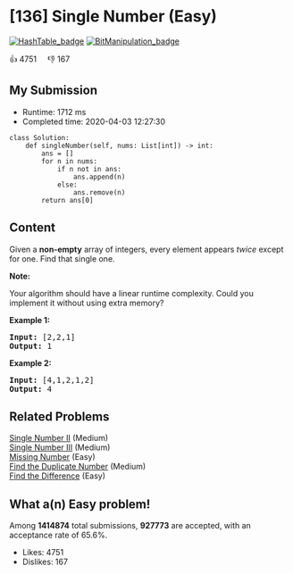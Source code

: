# [136] Single Number (Easy)

[![HashTable_badge](https://img.shields.io/badge/topic-HashTable-green.svg)](https://leetcode.com/problems/single-number/)  [![BitManipulation_badge](https://img.shields.io/badge/topic-BitManipulation-green.svg)](https://leetcode.com/problems/single-number/) 

:+1: 4751 &nbsp; &nbsp; :thumbsdown: 167

## My Submission

- Runtime: 1712 ms
- Completed time: 2020-04-03 12:27:30

```python3
class Solution:
    def singleNumber(self, nums: List[int]) -> int:
        ans = []
        for n in nums:
            if n not in ans:
                ans.append(n)
            else:
                ans.remove(n)
        return ans[0]
```

## Content
<p>Given a <strong>non-empty</strong>&nbsp;array of integers, every element appears <em>twice</em> except for one. Find that single one.</p>

<p><strong>Note:</strong></p>

<p>Your algorithm should have a linear runtime complexity. Could you implement it without using extra memory?</p>

<p><strong>Example 1:</strong></p>

<pre>
<strong>Input:</strong> [2,2,1]
<strong>Output:</strong> 1
</pre>

<p><strong>Example 2:</strong></p>

<pre>
<strong>Input:</strong> [4,1,2,1,2]
<strong>Output:</strong> 4
</pre>


## Related Problems
[Single Number II](https://leetcode.com/problems/single-number-ii/) (Medium) <br>
[Single Number III](https://leetcode.com/problems/single-number-iii/) (Medium) <br>
[Missing Number](https://leetcode.com/problems/missing-number/) (Easy) <br>
[Find the Duplicate Number](https://leetcode.com/problems/find-the-duplicate-number/) (Medium) <br>
[Find the Difference](https://leetcode.com/problems/find-the-difference/) (Easy) <br>

## What a(n) Easy problem!
Among **1414874** total submissions, **927773** are accepted, with an acceptance rate of 65.6%. <br>

- Likes: 4751
- Dislikes: 167

